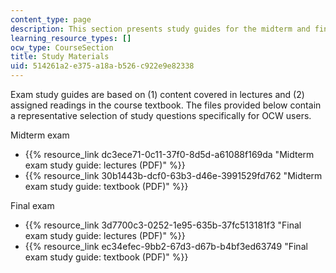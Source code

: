 ```yaml
---
content_type: page
description: This section presents study guides for the midterm and final exams.
learning_resource_types: []
ocw_type: CourseSection
title: Study Materials
uid: 514261a2-e375-a18a-b526-c922e9e82338
---
```


Exam study guides are based on (1) content covered in lectures and (2) assigned readings in the course textbook. The files provided below contain a representative selection of study questions specifically for OCW users.

Midterm exam

*   {{% resource_link dc3ece71-0c11-37f0-8d5d-a61088f169da "Midterm exam study guide: lectures (PDF)" %}}
*   {{% resource_link 30b1443b-dcf0-63b3-d46e-3991529fd762 "Midterm exam study guide: textbook (PDF)" %}}

Final exam

*   {{% resource_link 3d7700c3-0252-1e95-635b-37fc513181f3 "Final exam study guide: lectures (PDF)" %}}
*   {{% resource_link ec34efec-9bb2-67d3-d67b-b4bf3ed63749 "Final exam study guide: textbook (PDF)" %}}